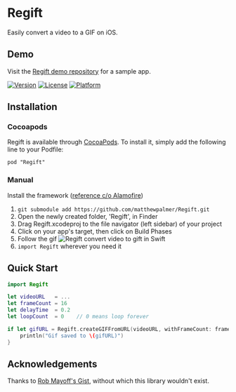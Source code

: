 # Regift
Easily convert a video to a GIF on iOS.

## Demo
Visit the [Regift demo repository](https://github.com/matthewpalmer/RegiftDemo) for a sample app.

[![Version](https://img.shields.io/cocoapods/v/Locksmith.svg?style=flat)](http://cocoadocs.org/docsets/Regift)
[![License](https://img.shields.io/cocoapods/l/Locksmith.svg?style=flat)](http://cocoadocs.org/docsets/Regift)
[![Platform](https://img.shields.io/cocoapods/p/Locksmith.svg?style=flat)](http://cocoadocs.org/docsets/Regift)

## Installation
### Cocoapods

Regift is available through [CocoaPods](http://cocoapods.org). To install
it, simply add the following line to your Podfile:

    pod "Regift"

### Manual
Install the framework ([reference c/o Alamofire](https://github.com/Alamofire/Alamofire))

1. `git submodule add https://github.com/matthewpalmer/Regift.git`
2. Open the newly created folder, 'Regift', in Finder
3. Drag Regift.xcodeproj to the file navigator (left sidebar) of your project
4. Click on your app's target, then click on Build Phases
5. Follow the gif ![Regift convert video to gift in Swift](http://i.imgur.com/cwB8tAI.gif)
6. `import Regift` wherever you need it

## Quick Start
```swift
import Regift
```

```swift
let videoURL   = ...
let frameCount = 16
let delayTime  = 0.2
let loopCount  = 0    // 0 means loop forever

if let gifURL = Regift.createGIFFromURL(videoURL, withFrameCount: frameCount, delayTime: delayTime, loopCount: loopCount) {
    println("Gif saved to \(gifURL)")
}
```

## Acknowledgements
Thanks to [Rob Mayoff's Gist](https://gist.github.com/mayoff/4969104), without which this library wouldn't exist.
